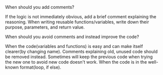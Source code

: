 When should you add comments?

If the logic is not immediately obvious, add a brief comment explaining the reasoning.
When writing reusable functions/variables, write down their purpose, parameters, and return value.

When should you avoid comments and instead improve the code?

When the code(variables and functions) is easy and can make itself clearer(by changing name).
Comments explaining  old, unused code should be removed instead. Sometimes will keep the previous code when trying the new one to avoid new code doesn't work.
When the code is in the well-known format(loop, if else).
